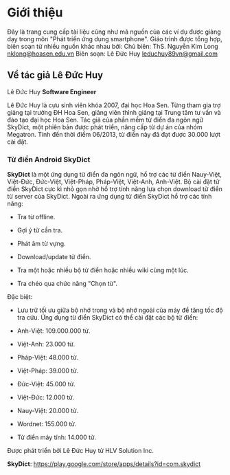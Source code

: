 # Giới thiệu #

Đây là trang cung cấp tài liệu cũng như mã nguồn của các ví dụ được giảng dạy trong môn "Phát triển ứng dụng smartphone". Giáo trình được tổng hợp, biên soạn từ nhiều nguồn khác nhau bởi:
Chủ biên: ThS. Nguyễn Kim Long
nklong@hoasen.edu.vn
Biên soạn: Lê Đức Huy
leduchuy89vn@gmail.com

## Về tác giả Lê Đức Huy ##

Lê Đức Huy
**Software Engineer**

Lê Đức Huy là cựu sinh viên khóa 2007, đại học Hoa Sen. Từng tham gia trợ giảng tại trường ĐH Hoa Sen, giảng viên thỉnh giảng tại Trung tâm tư vấn và đào tạo đại học Hoa Sen. Tác giả của phần mềm từ điển đa ngôn ngữ SkyDict, một phiên bản được phát triển, nâng cấp từ dự án của nhóm Megatron. Tính đến thời điểm 06/2013, từ điển này đã đạt được 30.000 lượt cài đặt.

### Từ điển Android SkyDict ###

**SkyDict** là một ứng dụng từ điển đa ngôn ngữ, hổ trợ các từ điển Nauy-Việt, Việt-Đức, Đức-Việt, Việt-Pháp, Pháp-Việt, Việt-Anh, Anh-Việt. Bộ cài đặt từ điển SkyDict cực kì nhỏ gọn nhờ hổ trợ tính năng lựa chọn download từ điển từ server của SkyDict.
Ngoài ra ứng dụng từ điển SkyDict hổ trợ các tính năng:

- Tra từ offline.

- Gợi ý từ cần tra.

- Phát âm từ vựng.

- Download/update từ điển.

- Tra một hoặc nhiều bộ từ điển hoặc nhiều wiki cùng một lúc.

- Tra chéo qua chức năng "Chọn từ".

Đặc biệt:

- Lưu trữ tối ưu giữa bộ nhớ trong và bộ nhớ ngoài của máy để tăng tốc độ tra cứu.
Ứng dụng từ điển SkyDict có thể cài đặt các bộ từ điển:

- Anh-Việt: 109.000.000 từ.

- Việt-Anh: 23.000 từ.

- Pháp-Việt: 48.000 từ.

- Việt-Pháp: 39.000 từ.

- Đức-Việt: 45.000 từ.

- Việt-Đức: 12.000 từ.

- Nauy-Việt: 20.000 từ.

- Wordnet: 155.000 từ.

- Từ điển máy tính: 14.000 từ.

Được phát triển bởi Lê Đức Huy từ HLV Solution Inc.

**SkyDict**: https://play.google.com/store/apps/details?id=com.skydict